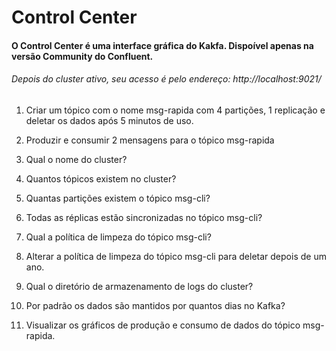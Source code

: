# Control Center

#### O Control Center é uma interface gráfica do Kakfa. Dispoível apenas na versão Community do Confluent.

###### Depois do cluster ativo, seu acesso é pelo endereço: http://localhost:9021/


1. Criar um tópico com o nome msg-rapida com 4 partições, 1 replicação e deletar os dados após 5 minutos de uso.

2. Produzir e consumir 2 mensagens para o tópico msg-rapida

3. Qual o nome do cluster?

4. Quantos tópicos existem no cluster?

5. Quantas partições existem o tópico msg-cli?

6. Todas as réplicas estão sincronizadas no tópico msg-cli?

7. Qual a política de limpeza do tópico msg-cli?

8. Alterar a política de limpeza do tópico msg-cli para deletar depois de um ano.

9. Qual o diretório de armazenamento de logs do cluster?

10. Por padrão os dados são mantidos por quantos dias no Kafka?

11. Visualizar os gráficos de produção e consumo de dados do tópico msg-rapida.
